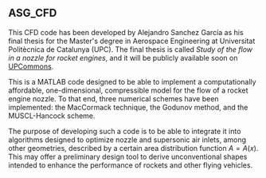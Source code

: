 ## ASG_CFD

This CFD code has been developed by Alejandro Sanchez García as his final thesis for the Master's degree in Aerospace Engineering at Universitat Politècnica de Catalunya (UPC).
The final thesis is called *Study of the flow in a nozzle for rocket engines*, and it will be publicly available soon on [UPCommons](https://upcommons.upc.edu/).

This is a MATLAB code designed to be able to implement a computationally affordable, one-dimensional, compressible model for the flow of a rocket engine nozzle. To that end, three
numerical schemes have been implemented: the MacCormack technique, the Godunov method, and the MUSCL-Hancock scheme.

The purpose of developing such a code is to be able to integrate it into algorithms designed to optimize nozzle and supersonic air inlets, among other geometries, described by a certain
area distribution function $A = A(x)$. This may offer a preliminary design tool to derive unconventional shapes intended to enhance the performance of rockets and other flying vehicles.
